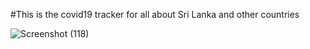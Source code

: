 #This is the covid19 tracker for all about Sri Lanka and other countries

![Screenshot (118)](https://user-images.githubusercontent.com/50085447/115944757-671ee780-a4d5-11eb-80a6-cee242ff07c3.png)
